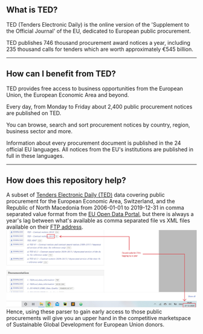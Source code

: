 ## What is TED?
TED (Tenders Electronic Daily) is the online version of the 'Supplement to the Official Journal' of the EU, dedicated to European public procurement.

TED publishes 746 thousand procurement award notices a year, including 235 thousand calls for tenders which are worth approximately €545 billion.

---

## How can I benefit from TED?
TED provides free access to business opportunities from the European Union, the European Economic Area and beyond.

Every day, from Monday to Friday about 2,400 public procurement notices are published on TED.

You can browse, search and sort procurement notices by country, region, business sector and more.

Information about every procurement document is published in the 24 official EU languages. All notices from the EU's institutions are published in full in these languages.

---

## How does this repository help?
A subset of [Tenders Electronic Daily (TED)](https://europa.eu/european-union/index_en) data covering public procurement for the European Economic Area, Switzerland, and the Republic of North Macedonia from 2006-01-01 to 2019-12-31 in comma separated value format from the [EU Open Data Portal](https://data.europa.eu/euodp/en/data/dataset/ted-csv), but there is always a  year's lag between what's available as comma separated file vs XML files available on their [FTP address](ftp://ted.europa.eu/). 
![screenshot](https://github.com/amansingh9097/eu-hack/blob/master/ted_downloadable_lag.JPG)
Hence, using these parser to gain early access to those public procurements will give you an upper hand in the competitive marketspace of Sustainable Global Development for European Union donors.

